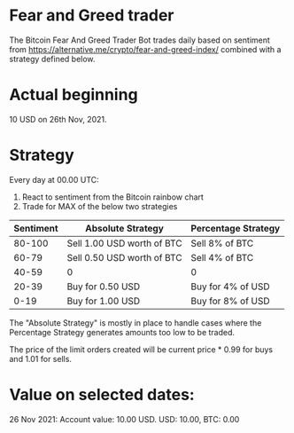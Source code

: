 # Fear and Greed trader
The Bitcoin Fear And Greed Trader Bot trades daily based on sentiment from https://alternative.me/crypto/fear-and-greed-index/ combined with a strategy defined below.

# Actual beginning
10 USD on 26th Nov, 2021.

# Strategy
Every day at 00.00 UTC: 
1) React to sentiment from the Bitcoin rainbow chart
2) Trade for MAX of the below two strategies

| Sentiment |Absolute Strategy | Percentage Strategy |
|---|---|---|
|80-100|Sell 1.00 USD worth of BTC|Sell 8% of BTC|
|60-79|Sell 0.50 USD worth of BTC|Sell 4% of BTC|
|40-59|0|0|
|20-39|Buy for 0.50 USD|Buy for 4% of USD|
|0-19|Buy for 1.00 USD|Buy for 8% of USD|

The "Absolute Strategy" is mostly in place to handle cases where the Percentage Strategy generates amounts too low to be traded.

The price of the limit orders created will be current price * 0.99 for buys and 1.01 for sells.

# Value on selected dates:
26 Nov 2021:  Account value: 10.00 USD. USD: 10.00, BTC: 0.00
